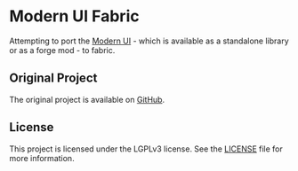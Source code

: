 # Modern UI Fabric
Attempting to port the [Modern UI](https://github.com/BloCamLimb/ModernUI) - which is available as a standalone library
or as a forge mod - to fabric.

## Original Project

The original project is available on [GitHub](https://github.com/BloCamLimb/ModernUI/).

## License

This project is licensed under the LGPLv3 license. See the [LICENSE](LICENSE) file for more information.
